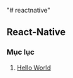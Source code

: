 "# reactnative" 
## React-Native
### Mục lục
1. [Hello World](HelloWorld/Lesson/session_01_intro.md)
